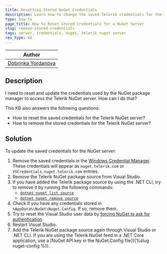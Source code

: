 ```yaml
---
title: Resetting Stored NuGet Credentials
description: Learn how to change the saved Telerik credentials for the Telerik Nuget server.
type: how-to
page_title: How to Reset Stored Credentials for a NuGet Server
slug: remove-stored-credentials
tags: server, credentials, nuget, telerik nuget server
res_type: kb
---
```


| Author |
| ---- |
| [Dobrinka Yordanova](https://www.telerik.com/blogs/author/dobrinka-yordanova) |

## Description

I need to reset and update the credentials used by the NuGet package manager to access the Telerik NuGet server. How can I do that?

This KB also answers the following questions:
* How to reset the saved credentials for the Telerik NuGet server?
* How to remove the stored credentials for the Telerik NuGet server?

## Solution

To update the saved credentials for the NuGet server:

1. Remove the saved credentials in the [Windows Credential Manager](https://support.microsoft.com/en-us/windows/accessing-credential-manager-1b5c916a-6a16-889f-8581-fc16e8165ac0). These credentials will appear as `nuget.telerik.com` or `VSCredentials_nuget.telerik.com` entries.
2. Remove the Telerik NuGet package source from Visual Studio.
3. If you have added the Telerik package source by using the .NET CLI, try to remove it by running the following commands:
    * [`dotnet nuget list source`](https://docs.microsoft.com/en-us/dotnet/core/tools/dotnet-nuget-list-source)
    * [`dotnet nuget remove source`](https://docs.microsoft.com/en-us/dotnet/core/tools/dotnet-nuget-remove-source)
4. Check if you have any credentials stored in `%AppData%\NuGet\Nuget.Config`. If so, remove them.
5. Try to reset the Visual Studio user data by [forcing NuGet to ask for authentication](https://stackoverflow.com/questions/43550797/how-to-force-nuget-to-ask-for-authentication-when-connecting-to-a-private-feed).
6. Restart Visual Studio.
7. Add the Telerik NuGet package source again through Visual Studio or .NET CLI. If you are using the Telerik NuGet feed in a .NET Core application, use a [NuGet API key in the NuGet.Config file]({%slug nuget-config %}).
